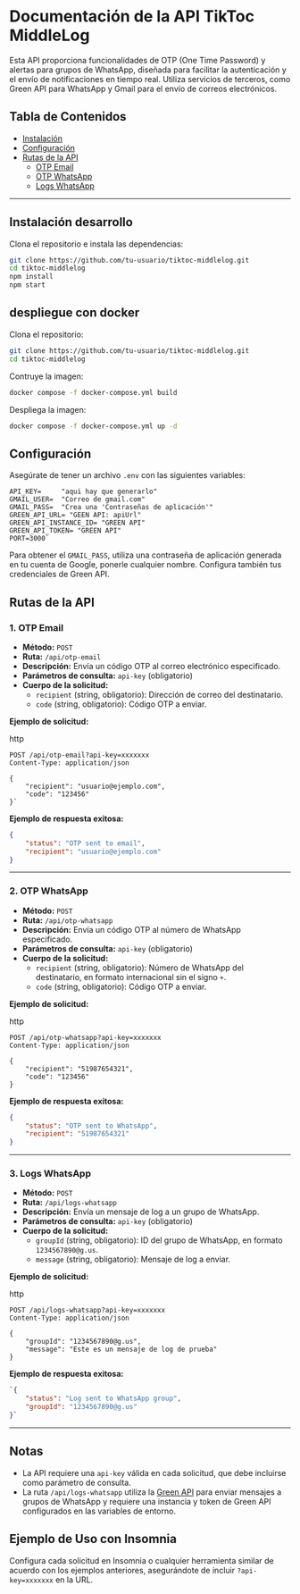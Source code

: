 # Documentación de la API TikToc MiddleLog

Esta API proporciona funcionalidades de OTP (One Time Password) y alertas para grupos de WhatsApp, diseñada para facilitar la autenticación y el envío de notificaciones en tiempo real. Utiliza servicios de terceros, como Green API para WhatsApp y Gmail para el envío de correos electrónicos.

## Tabla de Contenidos

-   [Instalación](#instalaci%C3%B3n)
-   [Configuración](#configuraci%C3%B3n)
-   [Rutas de la API](#rutas-de-la-api)
    -   [OTP Email](#otp-email)
    -   [OTP WhatsApp](#otp-whatsapp)
    -   [Logs WhatsApp](#logs-whatsapp)

----------

## Instalación desarrollo

Clona el repositorio e instala las dependencias:

```bash
git clone https://github.com/tu-usuario/tiktoc-middlelog.git
cd tiktoc-middlelog
npm install
npm start
```
## despliegue con docker

Clona el repositorio:

```bash
git clone https://github.com/tu-usuario/tiktoc-middlelog.git
cd tiktoc-middlelog
```
Contruye la imagen:
```bash
docker compose -f docker-compose.yml build
```
Despliega la imagen:
```bash
docker compose -f docker-compose.yml up -d
```


## Configuración

Asegúrate de tener un archivo `.env` con las siguientes variables:

```plaintext
API_KEY=     "aqui hay que generarlo"
GMAIL_USER=  "Correo de gmail.com" 
GMAIL_PASS=  "Crea una 'Contraseñas de aplicación'"
GREEN_API_URL= "GEEN API: apiUrl"
GREEN_API_INSTANCE_ID= "GREEN API"
GREEN_API_TOKEN= "GREEN API"
PORT=3000` 
```
Para obtener el `GMAIL_PASS`, utiliza una contraseña de aplicación generada en tu cuenta de Google, ponerle cualquier nombre. 
Configura también tus credenciales de Green API.

## Rutas de la API

### 1. OTP Email

-   **Método:** `POST`
-   **Ruta:** `/api/otp-email`
-   **Descripción:** Envía un código OTP al correo electrónico especificado.
-   **Parámetros de consulta:** `api-key` (obligatorio)
-   **Cuerpo de la solicitud:**
    -   `recipient` (string, obligatorio): Dirección de correo del destinatario.
    -   `code` (string, obligatorio): Código OTP a enviar.

**Ejemplo de solicitud:**

http

```http
POST /api/otp-email?api-key=xxxxxxx
Content-Type: application/json

{
    "recipient": "usuario@ejemplo.com",
    "code": "123456"
}` 
```
**Ejemplo de respuesta exitosa:**

```json
{
    "status": "OTP sent to email",
    "recipient": "usuario@ejemplo.com"
} 
```
----------

### 2. OTP WhatsApp

-   **Método:** `POST`
-   **Ruta:** `/api/otp-whatsapp`
-   **Descripción:** Envía un código OTP al número de WhatsApp especificado.
-   **Parámetros de consulta:** `api-key` (obligatorio)
-   **Cuerpo de la solicitud:**
    -   `recipient` (string, obligatorio): Número de WhatsApp del destinatario, en formato internacional sin el signo `+`.
    -   `code` (string, obligatorio): Código OTP a enviar.

**Ejemplo de solicitud:**

http
```http
POST /api/otp-whatsapp?api-key=xxxxxxx
Content-Type: application/json

{
    "recipient": "51987654321",
    "code": "123456"
} 
```
**Ejemplo de respuesta exitosa:**

```json
{
    "status": "OTP sent to WhatsApp",
    "recipient": "51987654321"
} 
```
----------

### 3. Logs WhatsApp

-   **Método:** `POST`
-   **Ruta:** `/api/logs-whatsapp`
-   **Descripción:** Envía un mensaje de log a un grupo de WhatsApp.
-   **Parámetros de consulta:** `api-key` (obligatorio)
-   **Cuerpo de la solicitud:**
    -   `groupId` (string, obligatorio): ID del grupo de WhatsApp, en formato `1234567890@g.us`.
    -   `message` (string, obligatorio): Mensaje de log a enviar.

**Ejemplo de solicitud:**

http
```http
POST /api/logs-whatsapp?api-key=xxxxxxx
Content-Type: application/json

{
    "groupId": "1234567890@g.us",
    "message": "Este es un mensaje de log de prueba"
}
```
**Ejemplo de respuesta exitosa:**

```json
`{
    "status": "Log sent to WhatsApp group",
    "groupId": "1234567890@g.us"
}` 
```
----------

## Notas

-   La API requiere una `api-key` válida en cada solicitud, que debe incluirse como parámetro de consulta.
-   La ruta `/api/logs-whatsapp` utiliza la [Green API](https://green-api.com/) para enviar mensajes a grupos de WhatsApp y requiere una instancia y token de Green API configurados en las variables de entorno.

## Ejemplo de Uso con Insomnia

Configura cada solicitud en Insomnia o cualquier herramienta similar de acuerdo con los ejemplos anteriores, asegurándote de incluir `?api-key=xxxxxxx` en la URL.